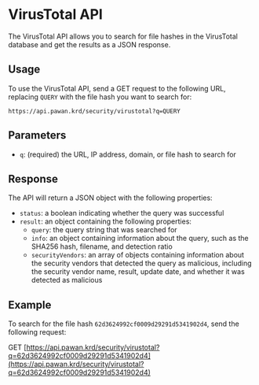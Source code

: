 
# VirusTotal API

The VirusTotal API allows you to search for file hashes in the VirusTotal database and get the results as a JSON response.

## Usage

To use the VirusTotal API, send a GET request to the following URL, replacing `QUERY` with the file hash you want to search for:

`https://api.pawan.krd/security/virustotal?q=QUERY` 

## Parameters

-   `q`: (required) the URL, IP address, domain, or file hash to search for

## Response

The API will return a JSON object with the following properties:

-   `status`: a boolean indicating whether the query was successful
-   `result`: an object containing the following properties:
    -   `query`: the query string that was searched for
    -   `info`: an object containing information about the query, such as the SHA256 hash, filename, and detection ratio
    -   `securityVendors`: an array of objects containing information about the security vendors that detected the query as malicious, including the security vendor name, result, update date, and whether it was detected as malicious

## Example

To search for the file hash `62d3624992cf0009d29291d5341902d4`, send the following request:

GET [https://api.pawan.krd/security/virustotal?q=62d3624992cf0009d29291d5341902d4](https://api.pawan.krd/security/virustotal?q=62d3624992cf0009d29291d5341902d4)

